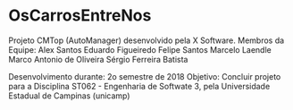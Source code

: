 # OsCarrosEntreNos
Projeto CMTop (AutoManager) desenvolvido pela X Software.
Membros da Equipe:  Alex Santos
                    Eduardo Figueiredo 
                    Felipe Santos
                    Marcelo Laendle 
                    Marco Antonio de Oliveira
                    Sérgio Ferreira Batista

Desenvolvimento durante: 2o semestre de 2018
Objetivo: Concluir projeto para a Disciplina ST062 - Engenharia de Softwate 3, pela Universidade Estadual de Campinas (unicamp)

